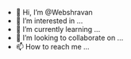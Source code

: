 - 👋 Hi, I’m @Webshravan
- 👀 I’m interested in ...
- 🌱 I’m currently learning ...
- 💞️ I’m looking to collaborate on ...
- 📫 How to reach me ...

<!---
Webshravan/Webshravan is a ✨ special ✨ repository because its `README.md` (this file) appears on your GitHub profile.
You can click the Preview link to take a look at your changes.
--->
